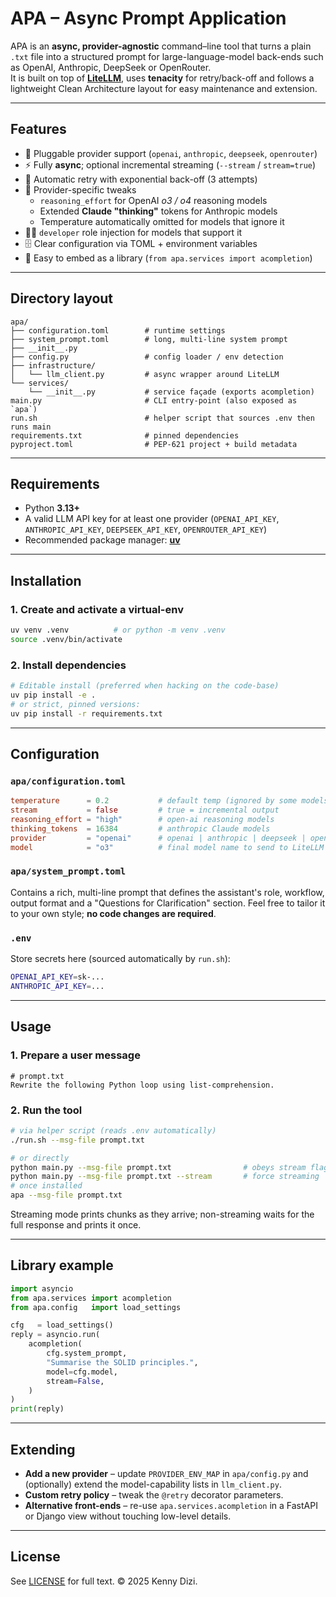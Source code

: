 # APA – Async Prompt Application

APA is an **async, provider-agnostic** command–line tool that turns a plain
`.txt` file into a structured prompt for large-language-model back-ends such as
OpenAI, Anthropic, DeepSeek or OpenRouter.  
It is built on top of **[LiteLLM](https://github.com/BerriAI/litellm)**, uses
**tenacity** for retry/back-off and follows a lightweight Clean Architecture
layout for easy maintenance and extension.

---

## Features

* 🔌  Pluggable provider support (`openai`, `anthropic`, `deepseek`, `openrouter`)
* ⚡  Fully **async**; optional incremental streaming (`--stream` / `stream=true`)
* 🔄  Automatic retry with exponential back-off (3 attempts)
* 🤔  Provider-specific tweaks
  * `reasoning_effort` for OpenAI *o3 / o4* reasoning models  
  * Extended **Claude "thinking"** tokens for Anthropic models
  * Temperature automatically omitted for models that ignore it
* 🧑‍💻  `developer` role injection for models that support it
* 🗄️  Clear configuration via TOML + environment variables
* 🧪  Easy to embed as a library (`from apa.services import acompletion`)

---

## Directory layout

```
apa/
├── configuration.toml        # runtime settings
├── system_prompt.toml        # long, multi-line system prompt
├── __init__.py
├── config.py                 # config loader / env detection
├── infrastructure/
│   └── llm_client.py         # async wrapper around LiteLLM
└── services/
    └── __init__.py           # service façade (exports acompletion)
main.py                       # CLI entry-point (also exposed as `apa`)
run.sh                        # helper script that sources .env then runs main
requirements.txt              # pinned dependencies
pyproject.toml                # PEP-621 project + build metadata
```

---

## Requirements

* Python **3.13+**
* A valid LLM API key for at least one provider
  (`OPENAI_API_KEY`, `ANTHROPIC_API_KEY`, `DEEPSEEK_API_KEY`, `OPENROUTER_API_KEY`)
* Recommended package manager: **[uv](https://github.com/astral-sh/uv)**

---

## Installation

### 1. Create and activate a virtual-env

```bash
uv venv .venv          # or python -m venv .venv
source .venv/bin/activate
```

### 2. Install dependencies

```bash
# Editable install (preferred when hacking on the code-base)
uv pip install -e .
# or strict, pinned versions:
uv pip install -r requirements.txt
```

---

## Configuration

### `apa/configuration.toml`

```toml
temperature      = 0.2           # default temp (ignored by some models)
stream           = false         # true = incremental output
reasoning_effort = "high"        # open-ai reasoning models
thinking_tokens  = 16384         # anthropic Claude models
provider         = "openai"      # openai | anthropic | deepseek | openrouter
model            = "o3"          # final model name to send to LiteLLM
```

### `apa/system_prompt.toml`

Contains a rich, multi-line prompt that defines the assistant's role,
workflow, output format and a "Questions for Clarification" section.
Feel free to tailor it to your own style; **no code changes are required**.

### `.env`

Store secrets here (sourced automatically by `run.sh`):

```bash
OPENAI_API_KEY=sk-...
ANTHROPIC_API_KEY=...
```

---

## Usage

### 1. Prepare a user message

```text
# prompt.txt
Rewrite the following Python loop using list-comprehension.
```

### 2. Run the tool

```bash
# via helper script (reads .env automatically)
./run.sh --msg-file prompt.txt

# or directly
python main.py --msg-file prompt.txt                # obeys stream flag in config
python main.py --msg-file prompt.txt --stream       # force streaming
# once installed
apa --msg-file prompt.txt
```

Streaming mode prints chunks as they arrive; non-streaming waits for the full
response and prints it once.

---

## Library example

```python
import asyncio
from apa.services import acompletion
from apa.config   import load_settings

cfg   = load_settings()
reply = asyncio.run(
    acompletion(
        cfg.system_prompt,
        "Summarise the SOLID principles.",
        model=cfg.model,
        stream=False,
    )
)
print(reply)
```

---

## Extending

* **Add a new provider** – update `PROVIDER_ENV_MAP` in `apa/config.py` and
  (optionally) extend the model-capability lists in `llm_client.py`.
* **Custom retry policy** – tweak the `@retry` decorator parameters.
* **Alternative front-ends** – re-use `apa.services.acompletion` in a FastAPI or
  Django view without touching low-level details.

---

## License

See [LICENSE](LICENSE) for full text. © 2025 Kenny Dizi.

